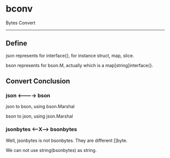 # 	bconv

Bytes Convert

----------------------------------

##	Define

json represents for interface{}, for instance struct, map, slice.

bson represents for bson.M, actually which is a map[string]interface{}.

## 	Convert Conclusion

###		json <----> bson

json to bson, using bson.Marshal

bson to json, using json.Marshal

###		jsonbytes <--X--> bsonbytes

Well, jsonbytes is not bsonbytes. They are different []byte.

We can not use string(bsonbytes) as string.